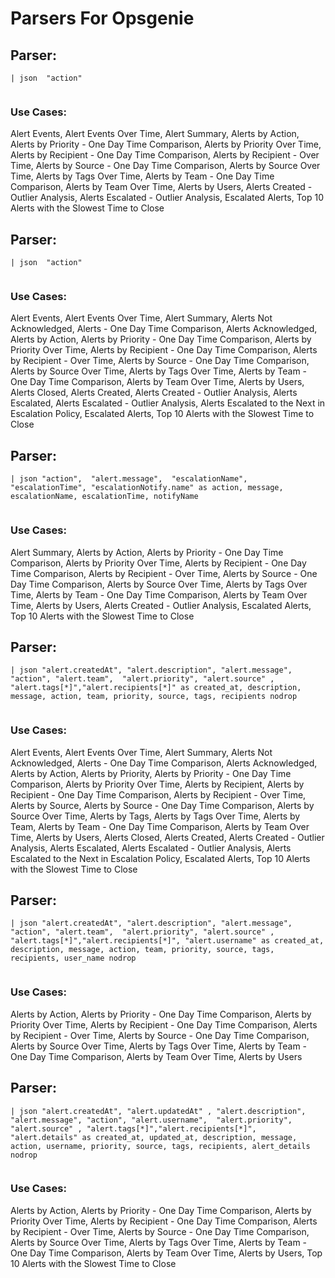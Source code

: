 # Parsers For Opsgenie

## Parser:
```
| json  "action" 
 
```
### Use Cases:
Alert Events, Alert Events Over Time, Alert Summary, Alerts by Action, Alerts by Priority - One Day Time Comparison, Alerts by Priority Over Time, Alerts by Recipient  - One Day Time Comparison, Alerts by Recipient - Over Time, Alerts by Source - One Day Time Comparison, Alerts by Source Over Time, Alerts by Tags Over Time, Alerts by Team - One Day Time Comparison, Alerts by Team Over Time, Alerts by Users, Alerts Created - Outlier Analysis, Alerts Escalated - Outlier Analysis, Escalated Alerts, Top 10 Alerts with the Slowest Time to Close



## Parser:
```
| json  "action"  
 
```
### Use Cases:
Alert Events, Alert Events Over Time, Alert Summary, Alerts  Not Acknowledged, Alerts - One Day Time Comparison, Alerts Acknowledged, Alerts by Action, Alerts by Priority - One Day Time Comparison, Alerts by Priority Over Time, Alerts by Recipient  - One Day Time Comparison, Alerts by Recipient - Over Time, Alerts by Source - One Day Time Comparison, Alerts by Source Over Time, Alerts by Tags Over Time, Alerts by Team - One Day Time Comparison, Alerts by Team Over Time, Alerts by Users, Alerts Closed, Alerts Created, Alerts Created - Outlier Analysis, Alerts Escalated, Alerts Escalated - Outlier Analysis, Alerts Escalated to the Next in Escalation Policy, Escalated Alerts, Top 10 Alerts with the Slowest Time to Close



## Parser:
```
| json "action",  "alert.message",  "escalationName", "escalationTime", "escalationNotify.name" as action, message, escalationName, escalationTime, notifyName
 
```
### Use Cases:
Alert Summary, Alerts by Action, Alerts by Priority - One Day Time Comparison, Alerts by Priority Over Time, Alerts by Recipient  - One Day Time Comparison, Alerts by Recipient - Over Time, Alerts by Source - One Day Time Comparison, Alerts by Source Over Time, Alerts by Tags Over Time, Alerts by Team - One Day Time Comparison, Alerts by Team Over Time, Alerts by Users, Alerts Created - Outlier Analysis, Escalated Alerts, Top 10 Alerts with the Slowest Time to Close



## Parser:
```
| json "alert.createdAt", "alert.description", "alert.message", "action", "alert.team",  "alert.priority", "alert.source" , "alert.tags[*]","alert.recipients[*]" as created_at, description, message, action, team, priority, source, tags, recipients nodrop
 
```
### Use Cases:
Alert Events, Alert Events Over Time, Alert Summary, Alerts  Not Acknowledged, Alerts - One Day Time Comparison, Alerts Acknowledged, Alerts by Action, Alerts by Priority, Alerts by Priority - One Day Time Comparison, Alerts by Priority Over Time, Alerts by Recipient, Alerts by Recipient  - One Day Time Comparison, Alerts by Recipient - Over Time, Alerts by Source, Alerts by Source - One Day Time Comparison, Alerts by Source Over Time, Alerts by Tags, Alerts by Tags Over Time, Alerts by Team, Alerts by Team - One Day Time Comparison, Alerts by Team Over Time, Alerts by Users, Alerts Closed, Alerts Created, Alerts Created - Outlier Analysis, Alerts Escalated, Alerts Escalated - Outlier Analysis, Alerts Escalated to the Next in Escalation Policy, Escalated Alerts, Top 10 Alerts with the Slowest Time to Close



## Parser:
```
| json "alert.createdAt", "alert.description", "alert.message", "action", "alert.team",  "alert.priority", "alert.source" , "alert.tags[*]","alert.recipients[*]", "alert.username" as created_at, description, message, action, team, priority, source, tags, recipients, user_name nodrop
 
```
### Use Cases:
Alerts by Action, Alerts by Priority - One Day Time Comparison, Alerts by Priority Over Time, Alerts by Recipient  - One Day Time Comparison, Alerts by Recipient - Over Time, Alerts by Source - One Day Time Comparison, Alerts by Source Over Time, Alerts by Tags Over Time, Alerts by Team - One Day Time Comparison, Alerts by Team Over Time, Alerts by Users



## Parser:
```
| json "alert.createdAt", "alert.updatedAt" , "alert.description", "alert.message", "action", "alert.username",  "alert.priority", "alert.source" , "alert.tags[*]","alert.recipients[*]", "alert.details" as created_at, updated_at, description, message, action, username, priority, source, tags, recipients, alert_details nodrop
 
```
### Use Cases:
Alerts by Action, Alerts by Priority - One Day Time Comparison, Alerts by Priority Over Time, Alerts by Recipient  - One Day Time Comparison, Alerts by Recipient - Over Time, Alerts by Source - One Day Time Comparison, Alerts by Source Over Time, Alerts by Tags Over Time, Alerts by Team - One Day Time Comparison, Alerts by Team Over Time, Alerts by Users, Top 10 Alerts with the Slowest Time to Close


